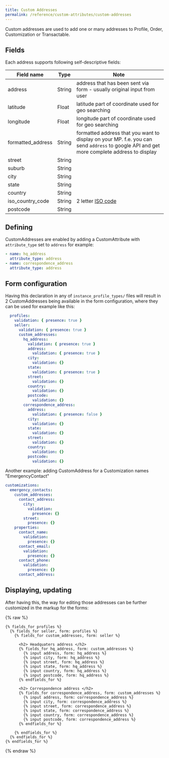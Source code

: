 ```yaml
---
title: Custom Addresses
permalink: /reference/custom-attributes/custom-addresses
---
```


Custom addresses are used to add one or many addresses to Profile, Order, Customization or Transactable.

## Fields

Each address supports following self-descriptive fields:

| Field name        | Type   | Note                                                                                                                                      |
| ----------------- | ------ | ----------------------------------------------------------------------------------------------------------------------------------------- |
| address           | String | address that has been sent via form - usually original input from user                                                                    |
| latitude          | Float  | latitude part of coordinate used for geo searching                                                                                        |
| longitude         | Float  | longitude part of coordinate used for geo searching                                                                                       |
| formatted_address | String | formatted address that you want to display on your MP. f.e. you can send `address` to google API and get more complete address to display |
| street            | String |
| suburb            | String |
| city              | String |
| state             | String |
| country           | String |
| iso_country_code  | String | 2 letter [ISO code](http://kirste.userpage.fu-berlin.de/diverse/doc/ISO_3166.html)                                                        |
| postcode          | String |

## Defining

CustomAddresses are enabled by adding a CustomAttribute with `attribute_type` set to `address` for example:

```yml
- name: hq_address
  attribute_type: address
- name: correspondence_address
  attribute_type: address
```

## Form configuration

Having this declaration in any of `instance_profile_types/` files will result in 2 CustomAddresses being available in the form configuration, where they can be used for example like this:

```yml
  profiles:
    validation: { presence: true }
    seller:
      validation: { presence: true }
      custom_addresses:
        hq_address:
          validation: { presence: true }
          address:
            validation: { presence: true }
          city:
            validation: {}
          state:
            validation: { presence: true }
          street:
            validation: {}
          country:
            validation: {}
          postcode:
            validation: {}
        correspondence_address:
          address:
            validation: { presence: false }
          city:
            validation: {}
          state:
            validation: {}
          street:
            validation: {}
          country:
            validation: {}
          postcode:
            validation: {}
```

Another example: adding CustomAddress for a Customization names "EmergencyContact"

```yml
customizations:
  emergency_contacts:
    custom_addresses:
      contact_address:
        city:
          validation:
            presence: {}
        street:
          presence: {}
    properties:
      contact_name:
        validation:
          presence: {}
      contact_email:
        validation:
          presence: {}
      contact_phone:
        validation:
          presence: {}
      contact_address:
```

## Displaying, updating

After having this, the way for editing those addresses can be further customized in the markup for the forms:

{% raw %}

```liquid
{% fields_for profiles %}
  {% fields_for seller, form: profiles %}
    {% fields_for custom_addresses, form: seller %}

      <h2> Headquaters address </h2>
      {% fields_for hq_address, form: custom_addresses %}
        {% input address, form: hq_address %}
        {% input city, form: hq_address %}
        {% input street, form: hq_address %}
        {% input state, form: hq_address %}
        {% input country, form: hq_address %}
        {% input postcode, form: hq_address %}
      {% endfields_for %}

      <h2> Correspondence address </h2>
      {% fields_for correspondence_address, form: custom_addresses %}
        {% input address, form: correspondence_address %}
        {% input city, form: correspondence_address %}
        {% input street, form: correspondence_address %}
        {% input state, form: correspondence_address %}
        {% input country, form: correspondence_address %}
        {% input postcode, form: correspondence_address %}
      {% endfields_for %}

    {% endfields_for %}
  {% endfields_for %}
{% endfields_for %}
```

{% endraw %}
